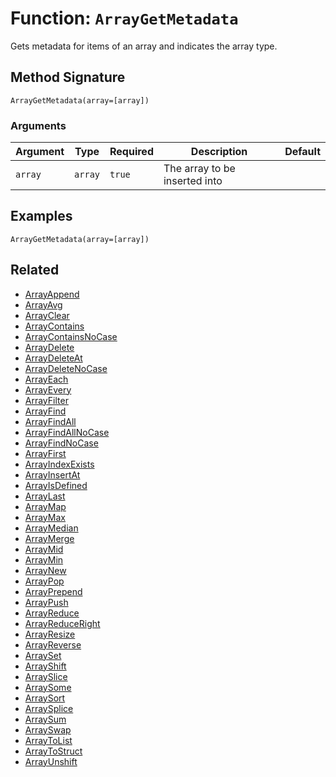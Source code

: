 [comment]: # (Note: This documentation is generated dynamically in the build process.  To modify the contents, change the javadoc on the _invoke method of the BIF class)

# Function: `ArrayGetMetadata`

Gets metadata for items of an array and indicates the array type.

## Method Signature
```
ArrayGetMetadata(array=[array])
```
### Arguments

| Argument | Type | Required | Description | Default |
|----------|------|----------|-------------|---------|
| `array` | `array` | `true` | The array to be inserted into |  |

## Examples

```
ArrayGetMetadata(array=[array])
```

## Related
  * [ArrayAppend](boxlang-language/reference/built-in-functions/ArrayAppend.md)
  * [ArrayAvg](boxlang-language/reference/built-in-functions/ArrayAvg.md)
  * [ArrayClear](boxlang-language/reference/built-in-functions/ArrayClear.md)
  * [ArrayContains](boxlang-language/reference/built-in-functions/ArrayContains.md)
  * [ArrayContainsNoCase](boxlang-language/reference/built-in-functions/ArrayContainsNoCase.md)
  * [ArrayDelete](boxlang-language/reference/built-in-functions/ArrayDelete.md)
  * [ArrayDeleteAt](boxlang-language/reference/built-in-functions/ArrayDeleteAt.md)
  * [ArrayDeleteNoCase](boxlang-language/reference/built-in-functions/ArrayDeleteNoCase.md)
  * [ArrayEach](boxlang-language/reference/built-in-functions/ArrayEach.md)
  * [ArrayEvery](boxlang-language/reference/built-in-functions/ArrayEvery.md)
  * [ArrayFilter](boxlang-language/reference/built-in-functions/ArrayFilter.md)
  * [ArrayFind](boxlang-language/reference/built-in-functions/ArrayFind.md)
  * [ArrayFindAll](boxlang-language/reference/built-in-functions/ArrayFindAll.md)
  * [ArrayFindAllNoCase](boxlang-language/reference/built-in-functions/ArrayFindAllNoCase.md)
  * [ArrayFindNoCase](boxlang-language/reference/built-in-functions/ArrayFindNoCase.md)
  * [ArrayFirst](boxlang-language/reference/built-in-functions/ArrayFirst.md)
  * [ArrayIndexExists](boxlang-language/reference/built-in-functions/ArrayIndexExists.md)
  * [ArrayInsertAt](boxlang-language/reference/built-in-functions/ArrayInsertAt.md)
  * [ArrayIsDefined](boxlang-language/reference/built-in-functions/ArrayIsDefined.md)
  * [ArrayLast](boxlang-language/reference/built-in-functions/ArrayLast.md)
  * [ArrayMap](boxlang-language/reference/built-in-functions/ArrayMap.md)
  * [ArrayMax](boxlang-language/reference/built-in-functions/ArrayMax.md)
  * [ArrayMedian](boxlang-language/reference/built-in-functions/ArrayMedian.md)
  * [ArrayMerge](boxlang-language/reference/built-in-functions/ArrayMerge.md)
  * [ArrayMid](boxlang-language/reference/built-in-functions/ArrayMid.md)
  * [ArrayMin](boxlang-language/reference/built-in-functions/ArrayMin.md)
  * [ArrayNew](boxlang-language/reference/built-in-functions/ArrayNew.md)
  * [ArrayPop](boxlang-language/reference/built-in-functions/ArrayPop.md)
  * [ArrayPrepend](boxlang-language/reference/built-in-functions/ArrayPrepend.md)
  * [ArrayPush](boxlang-language/reference/built-in-functions/ArrayPush.md)
  * [ArrayReduce](boxlang-language/reference/built-in-functions/ArrayReduce.md)
  * [ArrayReduceRight](boxlang-language/reference/built-in-functions/ArrayReduceRight.md)
  * [ArrayResize](boxlang-language/reference/built-in-functions/ArrayResize.md)
  * [ArrayReverse](boxlang-language/reference/built-in-functions/ArrayReverse.md)
  * [ArraySet](boxlang-language/reference/built-in-functions/ArraySet.md)
  * [ArrayShift](boxlang-language/reference/built-in-functions/ArrayShift.md)
  * [ArraySlice](boxlang-language/reference/built-in-functions/ArraySlice.md)
  * [ArraySome](boxlang-language/reference/built-in-functions/ArraySome.md)
  * [ArraySort](boxlang-language/reference/built-in-functions/ArraySort.md)
  * [ArraySplice](boxlang-language/reference/built-in-functions/ArraySplice.md)
  * [ArraySum](boxlang-language/reference/built-in-functions/ArraySum.md)
  * [ArraySwap](boxlang-language/reference/built-in-functions/ArraySwap.md)
  * [ArrayToList](boxlang-language/reference/built-in-functions/ArrayToList.md)
  * [ArrayToStruct](boxlang-language/reference/built-in-functions/ArrayToStruct.md)
  * [ArrayUnshift](boxlang-language/reference/built-in-functions/ArrayUnshift.md)
